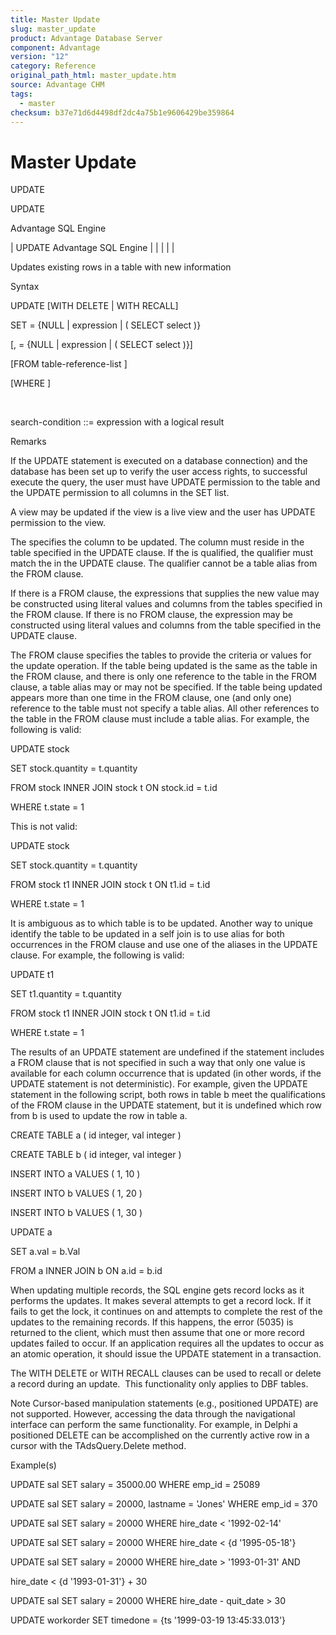 ```yaml
---
title: Master Update
slug: master_update
product: Advantage Database Server
component: Advantage
version: "12"
category: Reference
original_path_html: master_update.htm
source: Advantage CHM
tags:
  - master
checksum: b37e71d6d4498df2dc4a75b1e9606429be359864
---
```


# Master Update

UPDATE

UPDATE

Advantage SQL Engine

| UPDATE  Advantage SQL Engine |  |  |  |  |

Updates existing rows in a table with new information

Syntax

UPDATE <table-name> [WITH DELETE | WITH RECALL]

SET <column- identifier > = {NULL | expression | ( SELECT select )}

[,<column- identifier > = {NULL | expression | ( SELECT select )}]

[FROM table-reference-list ]

[WHERE <search-condition>]

 

search-condition ::= expression with a logical result

Remarks

If the UPDATE statement is executed on a database connection) and the database has been set up to verify the user access rights, to successful execute the query, the user must have UPDATE permission to the table and the UPDATE permission to all columns in the SET list.

A view may be updated if the view is a live view and the user has UPDATE permission to the view.

The <column-identifier> specifies the column to be updated. The column must reside in the table specified in the UPDATE clause. If the <column-identifier> is qualified, the qualifier must match the <table-name> in the UPDATE clause. The qualifier cannot be a table alias from the FROM clause.

If there is a FROM clause, the expressions that supplies the new value may be constructed using literal values and columns from the tables specified in the FROM clause. If there is no FROM clause, the expression may be constructed using literal values and columns from the table specified in the UPDATE clause.

The FROM clause specifies the tables to provide the criteria or values for the update operation. If the table being updated is the same as the table in the FROM clause, and there is only one reference to the table in the FROM clause, a table alias may or may not be specified. If the table being updated appears more than one time in the FROM clause, one (and only one) reference to the table must not specify a table alias. All other references to the table in the FROM clause must include a table alias. For example, the following is valid:

UPDATE stock

SET stock.quantity = t.quantity

FROM stock INNER JOIN stock t ON stock.id = t.id

WHERE t.state = 1

This is not valid:

UPDATE stock

SET stock.quantity = t.quantity

FROM stock t1 INNER JOIN stock t ON t1.id = t.id

WHERE t.state = 1

It is ambiguous as to which table is to be updated. Another way to unique identify the table to be updated in a self join is to use alias for both occurrences in the FROM clause and use one of the aliases in the UPDATE clause. For example, the following is valid:

UPDATE t1

SET t1.quantity = t.quantity

FROM stock t1 INNER JOIN stock t ON t1.id = t.id

WHERE t.state = 1

The results of an UPDATE statement are undefined if the statement includes a FROM clause that is not specified in such a way that only one value is available for each column occurrence that is updated (in other words, if the UPDATE statement is not deterministic). For example, given the UPDATE statement in the following script, both rows in table b meet the qualifications of the FROM clause in the UPDATE statement, but it is undefined which row from b is used to update the row in table a.

CREATE TABLE a ( id integer, val integer )

CREATE TABLE b ( id integer, val integer )

INSERT INTO a VALUES ( 1, 10 )

INSERT INTO b VALUES ( 1, 20 )

INSERT INTO b VALUES ( 1, 30 )

UPDATE a

SET a.val = b.Val

FROM a INNER JOIN b ON a.id = b.id

When updating multiple records, the SQL engine gets record locks as it performs the updates. It makes several attempts to get a record lock. If it fails to get the lock, it continues on and attempts to complete the rest of the updates to the remaining records. If this happens, the error (5035) is returned to the client, which must then assume that one or more record updates failed to occur. If an application requires all the updates to occur as an atomic operation, it should issue the UPDATE statement in a transaction.

The WITH DELETE or WITH RECALL clauses can be used to recall or delete a record during an update.  This functionality only applies to DBF tables.

Note Cursor-based manipulation statements (e.g., positioned UPDATE) are not supported. However, accessing the data through the navigational interface can perform the same functionality. For example, in Delphi a positioned DELETE can be accomplished on the currently active row in a cursor with the TAdsQuery.Delete method.

Example(s)

UPDATE sal SET salary = 35000.00 WHERE emp\_id = 25089

UPDATE sal SET salary = 20000, lastname = 'Jones' WHERE emp\_id = 370

UPDATE sal SET salary = 20000 WHERE hire\_date < '1992-02-14'

UPDATE sal SET salary = 20000 WHERE hire\_date < {d '1995-05-18'}

UPDATE sal SET salary = 20000 WHERE hire\_date > '1993-01-31' AND

hire\_date < {d '1993-01-31'} + 30

UPDATE sal SET salary = 20000 WHERE hire\_date - quit\_date > 30

UPDATE workorder SET timedone = {ts '1999-03-19 13:45:33.013'}
